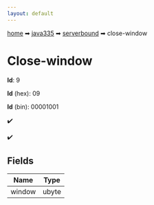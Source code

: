 ```yaml
---
layout: default
---
```


[home](/) ➡ [java335](/protocol/java335) ➡ [serverbound](/protocol/java335/serverbound) ➡ close-window

# Close-window

**Id**: 9

**Id** (hex): 09

**Id** (bin): 00001001

✔️

✔️

## Fields

Name | Type
---|---
window | ubyte

